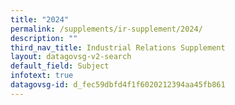```yaml
---
title: "2024"
permalink: /supplements/ir-supplement/2024/
description: ""
third_nav_title: Industrial Relations Supplement
layout: datagovsg-v2-search
default_field: Subject
infotext: true
datagovsg-id: d_fec59dbfd4f1f6020212394aa45fb861
---
```

